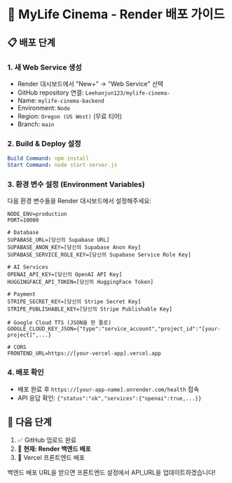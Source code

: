 # 🚀 MyLife Cinema - Render 배포 가이드

## 📋 배포 단계

### 1. 새 Web Service 생성
- Render 대시보드에서 "New+" → "Web Service" 선택
- GitHub repository 연결: `Leehanjun123/mylife-cinema-`
- Name: `mylife-cinema-backend`
- Environment: `Node`
- Region: `Oregon (US West)` (무료 티어)
- Branch: `main`

### 2. Build & Deploy 설정
```yaml
Build Command: npm install
Start Command: node start-server.js
```

### 3. 환경 변수 설정 (Environment Variables)
다음 환경 변수들을 Render 대시보드에서 설정해주세요:

```
NODE_ENV=production
PORT=10000

# Database
SUPABASE_URL=[당신의 Supabase URL]
SUPABASE_ANON_KEY=[당신의 Supabase Anon Key]
SUPABASE_SERVICE_ROLE_KEY=[당신의 Supabase Service Role Key]

# AI Services  
OPENAI_API_KEY=[당신의 OpenAI API Key]
HUGGINGFACE_API_TOKEN=[당신의 HuggingFace Token]

# Payment
STRIPE_SECRET_KEY=[당신의 Stripe Secret Key]
STRIPE_PUBLISHABLE_KEY=[당신의 Stripe Publishable Key]

# Google Cloud TTS (JSON을 한 줄로)
GOOGLE_CLOUD_KEY_JSON={"type":"service_account","project_id":"[your-project]",...}

# CORS
FRONTEND_URL=https://[your-vercel-app].vercel.app
```

### 4. 배포 확인
- 배포 완료 후 `https://[your-app-name].onrender.com/health` 접속
- API 응답 확인: `{"status":"ok","services":{"openai":true,...}}`

## 🔗 다음 단계
1. ✅ GitHub 업로드 완료
2. 🚀 **현재: Render 백엔드 배포**
3. 📱 Vercel 프론트엔드 배포

백엔드 배포 URL을 받으면 프론트엔드 설정에서 API_URL을 업데이트하겠습니다!